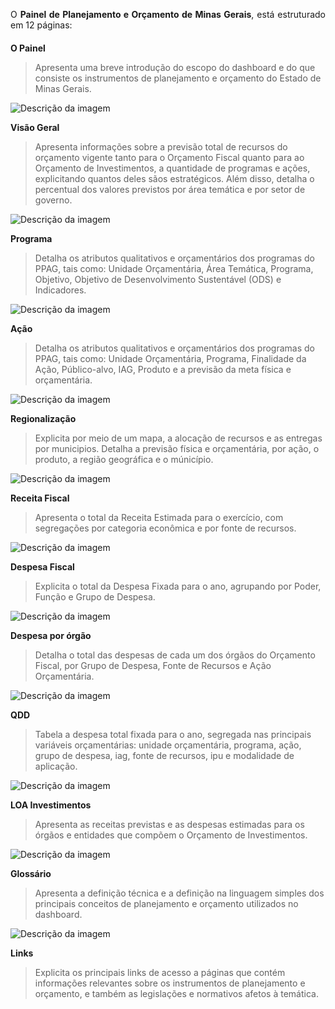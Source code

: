 <div style="text-align: justify; margin-bottom: 20px;">

O <strong>Painel de Planejamento e Orçamento de Minas Gerais</strong>, está estruturado em 12 páginas:

</div>


 **O Painel** 
 > Apresenta uma breve introdução do escopo do dashboard e do que consiste os instrumentos de planejamento e orçamento do Estado de Minas Gerais. 

![Descrição da imagem](assets/o_painel.png)

 **Visão Geral** 
 > Apresenta informações sobre a previsão total de recursos do orçamento vigente tanto para o Orçamento Fiscal quanto para ao Orçamento de Investimentos, a quantidade de programas e ações, explicitando quantos deles sãos estratégicos. Além disso, detalha o percentual dos valores previstos por área temática e por setor de governo. 

![Descrição da imagem](assets/visao_geral.png)

 **Programa** 
 > Detalha os atributos qualitativos e orçamentários dos programas do PPAG, tais como: Unidade Orçamentária, Área Temática, Programa, Objetivo, Objetivo de Desenvolvimento Sustentável (ODS) e Indicadores.  

![Descrição da imagem](assets/programa.png)

 **Ação** 
 > Detalha os atributos qualitativos e orçamentários dos programas do PPAG, tais como: Unidade Orçamentária, Programa, Finalidade da Ação, Público-alvo, IAG, Produto e a previsão da meta física e orçamentária.

![Descrição da imagem](assets/acao.png)

 **Regionalização** 
 > Explicita por meio de um mapa, a alocação de recursos e as entregas por municipios. Detalha a previsão física e orçamentária, por ação, o produto, a região geográfica e o múnicípio.

![Descrição da imagem](assets/regionalizacao.png)

 **Receita Fiscal** 
> Apresenta o total da Receita Estimada para o exercício, com segregações por categoria econômica e por fonte de recursos. 

![Descrição da imagem](assets/receita.png)

 **Despesa Fiscal** 
 > Explicita o total da Despesa Fixada para o ano, agrupando por Poder, Função e Grupo de Despesa.

![Descrição da imagem](assets/despesa.png)

 **Despesa por órgão** 
 > Detalha o total das despesas de cada um dos órgãos do Orçamento Fiscal, por Grupo de Despesa, Fonte de Recursos e Ação Orçamentária. 

![Descrição da imagem](assets/despesa_orgao.png)

 **QDD** 
 > Tabela a despesa total fixada para o ano, segregada nas principais variáveis orçamentárias: unidade orçamentária, programa, ação, grupo de despesa, iag, fonte de recursos, ipu e modalidade de aplicação.

![Descrição da imagem](assets/qdd.png)

 **LOA Investimentos** 
 > Apresenta as receitas previstas e as despesas estimadas para os órgãos e entidades que compõem o Orçamento de Investimentos. 

![Descrição da imagem](assets/loa_investimentos.png)

 **Glossário** 
 > Apresenta a definição técnica e a definição na linguagem simples dos principais conceitos de planejamento e orçamento utilizados no dashboard. 

![Descrição da imagem](assets/glossario.png)

 **Links** 
 > Explicita os principais links de acesso a páginas que contém informações relevantes sobre os instrumentos de planejamento e orçamento, e também as legislações e normativos afetos à temática. 




